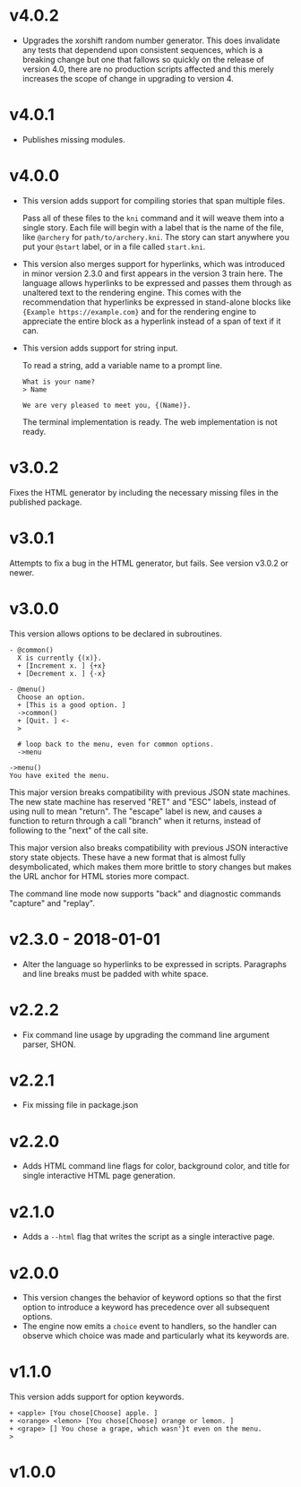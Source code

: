 
# v4.0.2

- Upgrades the xorshift random number generator.
  This does invalidate any tests that dependend upon consistent sequences,
  which is a breaking change but one that fallows so quickly on the release of
  version 4.0, there are no production scripts affected and this merely
  increases the scope of change in upgrading to version 4.

# v4.0.1

- Publishes missing modules.

# v4.0.0

- This version adds support for compiling stories that span multiple files.

  Pass all of these files to the `kni` command and it will weave them into a
  single story.
  Each file will begin with a label that is the name of the file, like
  `@archery` for `path/to/archery.kni`.
  The story can start anywhere you put your `@start` label, or in a file called
  `start.kni`.

- This version also merges support for hyperlinks, which was introduced in
  minor version 2.3.0 and first appears in the version 3 train here.
  The language allows hyperlinks to be expressed and passes them through as
  unaltered text to the rendering engine.
  This comes with the recommendation that hyperlinks be expressed in
  stand-alone blocks like `{Example https://example.com}` and for the rendering
  engine to appreciate the entire block as a hyperlink instead of a span of
  text if it can.

- This version adds support for string input.

  To read a string, add a variable name to a prompt line.

  ```
  What is your name?
  > Name

  We are very pleased to meet you, {(Name)}.
  ```

  The terminal implementation is ready.
  The web implementation is not ready.

# v3.0.2

Fixes the HTML generator by including the necessary missing files in the
published package.

# v3.0.1

Attempts to fix a bug in the HTML generator, but fails.
See version v3.0.2 or newer.

# v3.0.0

This version allows options to be declared in subroutines.

```
- @common()
  X is currently {(x)}.
  + [Increment x. ] {+x}
  + [Decrement x. ] {-x}

- @menu()
  Choose an option.
  + [This is a good option. ]
  ->common()
  + [Quit. ] <-
  >

  # loop back to the menu, even for common options.
  ->menu

->menu()
You have exited the menu.
```

This major version breaks compatibility with previous JSON state machines.
The new state machine has reserved "RET" and "ESC" labels, instead of
using null to mean "return". The "escape" label is new, and causes a
function to return through a call "branch" when it returns, instead of
following to the "next" of the call site.

This major version also breaks compatibility with previous JSON interactive
story state objects.  These have a new format that is almost fully
desymbolicated, which makes them more brittle to story changes but makes the
URL anchor for HTML stories more compact.

The command line mode now supports "back" and diagnostic commands "capture" and
"replay".

# v2.3.0 - 2018-01-01

- Alter the language so hyperlinks to be expressed in scripts.
  Paragraphs and line breaks must be padded with white space.

# v2.2.2

- Fix command line usage by upgrading the command line argument parser, SHON.

# v2.2.1

- Fix missing file in package.json

# v2.2.0

- Adds HTML command line flags for color, background color, and title for
  single interactive HTML page generation.

# v2.1.0

- Adds a `--html` flag that writes the script as a single interactive page.

# v2.0.0

- This version changes the behavior of keyword options so that the first option
  to introduce a keyword has precedence over all subsequent options.
- The engine now emits a `choice` event to handlers, so the handler can observe
  which choice was made and particularly what its keywords are.

# v1.1.0

This version adds support for option keywords.

```kni
+ <apple> [You chose[Choose] apple. ]
+ <orange> <lemon> [You chose[Choose] orange or lemon. ]
+ <grape> [] You chose a grape, which wasn'}t even on the menu.
>
```

# v1.0.0
